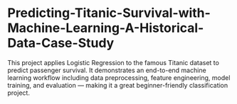 # Predicting-Titanic-Survival-with-Machine-Learning-A-Historical-Data-Case-Study
This project applies Logistic Regression to the famous Titanic dataset to predict passenger survival. It demonstrates an end-to-end machine learning workflow including data preprocessing, feature engineering, model training, and evaluation — making it a great beginner-friendly classification project.
